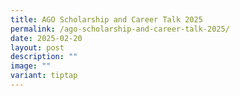 ```yaml
---
title: AGO Scholarship and Career Talk 2025
permalink: /ago-scholarship-and-career-talk-2025/
date: 2025-02-20
layout: post
description: ""
image: ""
variant: tiptap
---
```

